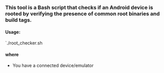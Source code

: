 ### This tool is a Bash script that checks if an Android device is rooted by verifying the presence of common root binaries and build tags. 

#### Usage:

`./root_checker.sh

#### where
- You have a connected device/emulator
